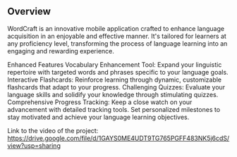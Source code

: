 ## Overview

WordCraft is an innovative mobile application crafted to enhance language acquisition in an enjoyable and effective manner. It's tailored for learners at any proficiency level, transforming the process of language learning into an engaging and rewarding experience.

Enhanced Features
Vocabulary Enhancement Tool: Expand your linguistic repertoire with targeted words and phrases specific to your language goals.
Interactive Flashcards: Reinforce learning through dynamic, customizable flashcards that adapt to your progress.
Challenging Quizzes: Evaluate your language skills and solidify your knowledge through stimulating quizzes.
Comprehensive Progress Tracking: Keep a close watch on your advancement with detailed tracking tools. Set personalized milestones to stay motivated and achieve your language learning objectives.

Link to the video of the project: https://drive.google.com/file/d/1GAYS0ME4UDT9TG765PGFF483NK5j6cdS/view?usp=sharing
